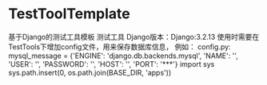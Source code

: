 # TestToolTemplate
基于Django的测试工具模板
测试工具 Django版本：Django:3.2.13 使用时需要在TestTools下增加config文件，用来保存数据库信息， 例如： config.py: mysql_message = {'ENGINE': 'django.db.backends.mysql', 'NAME': '', 'USER': '', 'PASSWORD': '', 'HOST': '', 'PORT': '***'} import sys sys.path.insert(0, os.path.join(BASE_DIR, 'apps'))